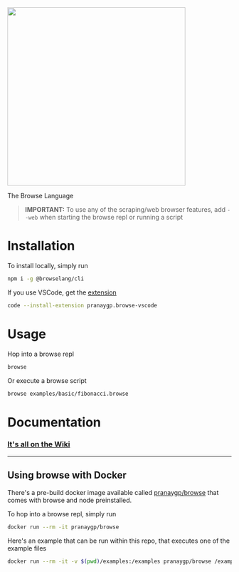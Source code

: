 <img src="https://raw.githubusercontent.com/windsorio/browse/master/images/full.png" width=400 />

The Browse Language

> **IMPORTANT:** To use any of the scraping/web browser features, add `--web` when starting the browse repl or running a script

# Installation

To install locally, simply run

```bash
npm i -g @browselang/cli
```

If you use VSCode, get the [extension](https://marketplace.visualstudio.com/items?itemName=pranaygp.browse-vscode)

```bash
code --install-extension pranaygp.browse-vscode
```

# Usage

Hop into a browse repl

```bash
browse
```

Or execute a browse script

```bash
browse examples/basic/fibonacci.browse
```

# Documentation

### [It's all on the Wiki](https://github.com/windsorio/browse/wiki)

---

## Using browse with Docker

There's a pre-build docker image available called [pranaygp/browse](https://hub.docker.com/r/pranaygp/browse) that comes with browse and node preinstalled.

To hop into a browse repl, simply run

```bash
docker run --rm -it pranaygp/browse
```

Here's an example that can be run within this repo, that executes one of the example files

```bash
docker run --rm -it -v $(pwd)/examples:/examples pranaygp/browse /examples/fibonacci.browse
```
